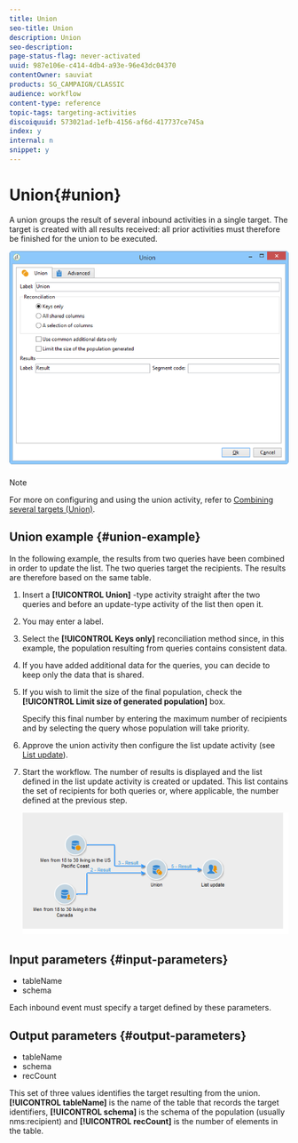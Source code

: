 ```yaml
---
title: Union
seo-title: Union
description: Union
seo-description: 
page-status-flag: never-activated
uuid: 987e106e-c414-4db4-a93e-96e43dc04370
contentOwner: sauviat
products: SG_CAMPAIGN/CLASSIC
audience: workflow
content-type: reference
topic-tags: targeting-activities
discoiquuid: 573021ad-1efb-4156-af6d-417737ce745a
index: y
internal: n
snippet: y
---
```


# Union{#union}

A union groups the result of several inbound activities in a single target. The target is created with all results received: all prior activities must therefore be finished for the union to be executed. 

![](assets/s_user_segmentation_union.png)

>[!NOTE]
>
>For more on configuring and using the union activity, refer to [Combining several targets (Union)](../../workflow/using/targeting-data.md#combining-several-targets--union-).

## Union example {#union-example}

In the following example, the results from two queries have been combined in order to update the list. The two queries target the recipients. The results are therefore based on the same table.

1. Insert a **[!UICONTROL Union]** -type activity straight after the two queries and before an update-type activity of the list then open it.
1. You may enter a label.
1. Select the **[!UICONTROL Keys only]** reconciliation method since, in this example, the population resulting from queries contains consistent data.
1. If you have added additional data for the queries, you can decide to keep only the data that is shared.
1. If you wish to limit the size of the final population, check the **[!UICONTROL Limit size of generated population]** box.

   Specify this final number by entering the maximum number of recipients and by selecting the query whose population will take priority.

1. Approve the union activity then configure the list update activity (see [List update](../../workflow/using/list-update.md)). 
1. Start the workflow. The number of results is displayed and the list defined in the list update activity is created or updated. This list contains the set of recipients for both queries or, where applicable, the number defined at the previous step.

   ![](assets/union_example.png)

## Input parameters {#input-parameters}

* tableName
* schema

Each inbound event must specify a target defined by these parameters.

## Output parameters {#output-parameters}

* tableName
* schema
* recCount

This set of three values identifies the target resulting from the union. **[!UICONTROL tableName]** is the name of the table that records the target identifiers, **[!UICONTROL schema]** is the schema of the population (usually nms:recipient) and **[!UICONTROL recCount]** is the number of elements in the table.
